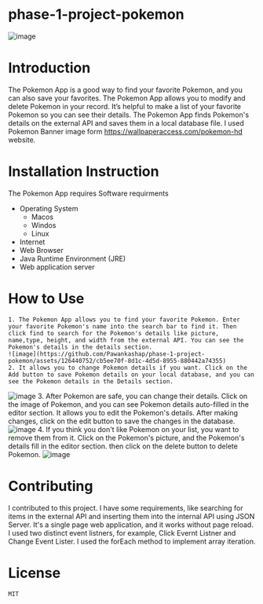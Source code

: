 
# phase-1-project-pokemon
![image](https://github.com/Pawankashap/phase-1-project-pokemon/assets/126440752/c04c809a-6510-4dde-8d95-df42d0737faa)
# Introduction
The Pokemon App is a good way to find your favorite Pokemon, and you can also save your favorites. The Pokemon App allows you to modify and delete Pokemon in your record. It’s helpful to make a list of your favorite Pokemon so you can see their details. The Pokemon App finds Pokemon's details on the external API and saves them in a local database file. I used Pokemon Banner image form https://wallpaperaccess.com/pokemon-hd website.
# Installation Instruction
The Pokemon App requires Software requirments 
* Operating System 
    * Macos
    * Windos
    * Linux
* Internet
* Web Browser
* Java Runtime Environment (JRE)
* Web application server
# How to Use
    1. The Pokemon App allows you to find your favorite Pokemon. Enter your favorite Pokemon's name into the search bar to find it. Then click find to search for the Pokemon's details like picture, name,type, height, and width from the external API. You can see the Pokemon's details in the details section.
    ![image](https://github.com/Pawankashap/phase-1-project-pokemon/assets/126440752/cb5ee70f-8d1c-4d5d-8955-880442a74355)
    2. It allows you to change Pokemon details if you want. Click on the Add button to save Pokemon details on your local database, and you can see the Pokemon details in the Details section.
   ![image](https://github.com/Pawankashap/phase-1-project-pokemon/assets/126440752/24c2f892-de6e-452a-8dc0-882e84bed658)
    3. After Pokemon are safe, you can change their details. Click on the image of Pokemon, and you can see Pokemon details auto-filled in the editor section. It allows you to edit the Pokemon's details. After making changes, click on the edit button to save the changes in the database.
    ![image](https://github.com/Pawankashap/phase-1-project-pokemon/assets/126440752/f0cbfb7d-13eb-4c08-af1f-50497c05fb1f)
    4. If you think you don't like Pokemon on your list, you want to remove them from it. Click on the Pokemon's picture, and the Pokemon's details fill in the editor section. then click on the delete button to delete Pokemon.
       ![image](https://github.com/Pawankashap/phase-1-project-pokemon/assets/126440752/804ce111-4444-4c79-bb3c-8c9d7a9123aa)
# Contributing
  I contributed to this project. I have some requirements, like searching for items in the external API and inserting them into the internal API using JSON Server. It's a single page web application, and it works without page reload. I used two distinct event listners, for example, Click Evernt Listner and Change Event Lister. I used the forEach method to implement array iteration.

# License
    MIT
